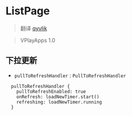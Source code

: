 # ListPage

> 翻译 [qyvlik](http://blog.qyvlik.space)

> VPlayApps 1.0

## 下拉更新

+ `pullToRefreshHandler` : `PullToRefreshHandler`

```
  pullToRefreshHandler {
    pullToRefreshEnabled: true
    onRefresh: loadNewTimer.start()
    refreshing: loadNewTimer.running
  }
```


